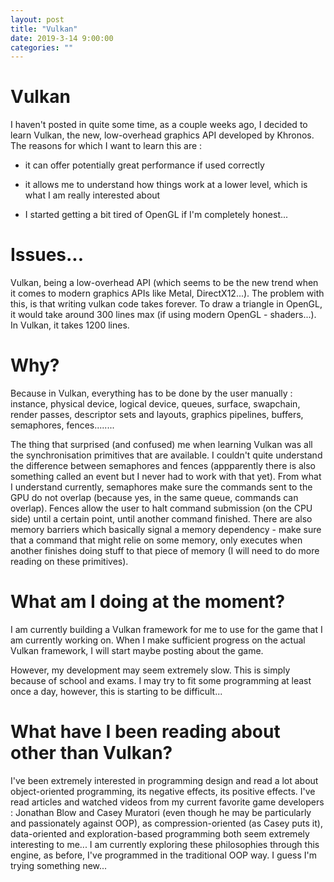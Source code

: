 ```yaml
---
layout: post
title: "Vulkan"
date: 2019-3-14 9:00:00
categories: ""
---
```


# Vulkan

I haven't posted in quite some time, as a couple weeks ago, I decided to learn Vulkan, the new, low-overhead graphics API developed by Khronos. The reasons for which I want to learn this are :

- it can offer potentially great performance if used correctly

- it allows me to understand how things work at a lower level, which is what I am really interested about

- I started getting a bit tired of OpenGL if I'm completely honest...

# Issues...

Vulkan, being a low-overhead API (which seems to be the new trend when it comes to modern graphics APIs like Metal, DirectX12...). The problem with this, is that writing vulkan code takes forever. To draw a triangle in OpenGL, it would take around 300 lines max (if using modern OpenGL - shaders...). In Vulkan, it takes 1200 lines.

# Why?

Because in Vulkan, everything has to be done by the user manually : instance, physical device, logical device, queues, surface, swapchain, render passes, descriptor sets and layouts, graphics pipelines, buffers, semaphores, fences........

The thing that surprised (and confused) me when learning Vulkan was all the synchronisation primitives that are available. I couldn't quite understand the difference between semaphores and fences (appparently there is also something called an event but I never had to work with that yet). From what I understand currently, semaphores make sure the commands sent to the GPU do not overlap (because yes, in the same queue, commands can overlap). Fences allow the user to halt command submission (on the CPU side) until a certain point, until another command finished. There are also memory barriers which basically signal a memory dependency - make sure that a command that might relie on some memory, only executes when another finishes doing stuff to that piece of memory (I will need to do more reading on these primitives).

# What am I doing at the moment?

I am currently building a Vulkan framework for me to use for the game that I am currently working on. When I make sufficient progress on the actual Vulkan framework, I will start maybe posting about the game.

However, my development may seem extremely slow. This is simply because of school and exams. I may try to fit some programming at least once a day, however, this is starting to be difficult...

# What have I been reading about other than Vulkan?

I've been extremely interested in programming design and read a lot about object-oriented programming, its negative effects, its positive effects. I've read articles and watched videos from my current favorite game developers : Jonathan Blow and Casey Muratori (even though he may be particularly and passionately against OOP), as compression-oriented (as Casey puts it), data-oriented and exploration-based programming both seem extremely interesting to me... I am currently exploring these philosophies through this engine, as before, I've programmed in the traditional OOP way. I guess I'm trying something new...